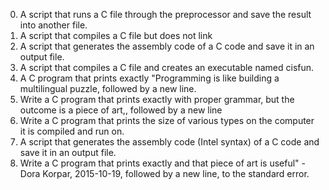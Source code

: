 0. A script that runs a C file through the preprocessor and save the result into another file.
1. A script that compiles a C file but does not link
2. A script that generates the assembly code of a C code and save it in an output file.
3. A script that compiles a C file and creates an executable named cisfun.
4. A  C program that prints exactly "Programming is like building a multilingual puzzle, followed by a new line.
5. Write a C program that prints exactly with proper grammar, but the outcome is a piece of art,, followed by a new line
6. Write a C program that prints the size of various types on the computer it is compiled and run on.
7. A script that generates the assembly code (Intel syntax) of a C code and save it in an output file.
8. Write a C program that prints exactly and that piece of art is useful" - Dora Korpar, 2015-10-19, followed by a new line, to the standard error.
